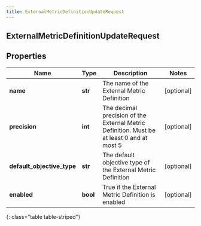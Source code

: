 ```yaml
---
title: ExternalMetricDefinitionUpdateRequest
---
```

## ExternalMetricDefinitionUpdateRequest

## Properties

|Name | Type | Description | Notes|
|------------ | ------------- | ------------- | -------------|
| **name** | **str** | The name of the External Metric Definition | [optional] |
| **precision** | **int** | The decimal precision of the External Metric Definition. Must be at least 0 and at most 5 | [optional] |
| **default_objective_type** | **str** | The default objective type of the External Metric Definition | [optional] |
| **enabled** | **bool** | True if the External Metric Definition is enabled | [optional] |
{: class="table table-striped"}


